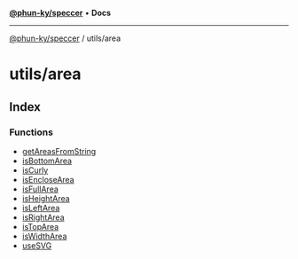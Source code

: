[**@phun-ky/speccer**](../../README.md) • **Docs**

***

[@phun-ky/speccer](../../README.md) / utils/area

# utils/area

## Index

### Functions

- [getAreasFromString](functions/getAreasFromString.md)
- [isBottomArea](functions/isBottomArea.md)
- [isCurly](functions/isCurly.md)
- [isEncloseArea](functions/isEncloseArea.md)
- [isFullArea](functions/isFullArea.md)
- [isHeightArea](functions/isHeightArea.md)
- [isLeftArea](functions/isLeftArea.md)
- [isRightArea](functions/isRightArea.md)
- [isTopArea](functions/isTopArea.md)
- [isWidthArea](functions/isWidthArea.md)
- [useSVG](functions/useSVG.md)
